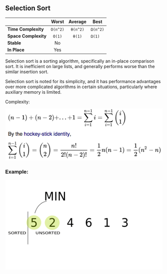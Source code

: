 ## Selection Sort

|  | Worst | Average | Best |
|:--|:-:|:-:|---|
| __Time Complexity__ | `O(n^2)` | `θ(n^2)` | `Ω(n^2)` |
| __Space Complexity__ | `O(1)` | `θ(1)` | `Ω(1)` |
| __Stable__ | No |
| __In Place__ | Yes |

Selection sort is a sorting algorithm, specifically an in-place comparison sort. It is inefficient on large lists, and generally performs worse than the similar insertion sort.

Selection sort is noted for its simplicity, and it has performance advantages over more complicated algorithms in certain situations, particularly where auxiliary memory is limited.

Complexity: 

![](./images/selection-sort-complexity.png)

### Example:

![selection-sort](./images/selection-sort.gif)